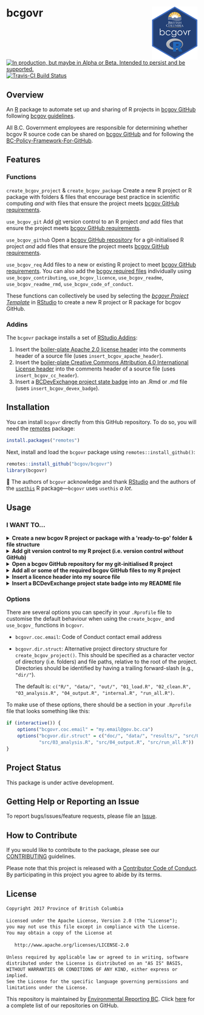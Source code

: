 
<!-- README.md is generated from README.Rmd. Please edit README.Rmd (this file) -->
bcgovr <img src="img/logo.png" align="right" />
===============================================

<a rel="Delivery" href="https://github.com/BCDevExchange/assets/blob/master/README.md"><img alt="In production, but maybe in Alpha or Beta. Intended to persist and be supported." style="border-width:0" src="https://assets.bcdevexchange.org/images/badges/delivery.svg" title="In production, but maybe in Alpha or Beta. Intended to persist and be supported." /></a>[![Travis-CI Build Status](https://travis-ci.org/bcgov/bcgovr.svg?branch=master)](https://travis-ci.org/bcgov/bcgovr)

Overview
--------

An [R](http://r-project.org) package to automate set up and sharing of R projects in [bcgov GitHub](https://github.com/bcgov) following [bcgov guidelines](https://github.com/bcgov/BC-Policy-Framework-For-GitHub).

All B.C. Government employees are responsible for determining whether bcgov R source code can be shared on [bcgov GitHub](https://github.com/bcgov) and for following the [BC-Policy-Framework-For-GitHub](https://github.com/bcgov/BC-Policy-Framework-For-GitHub).

Features
--------

### Functions

`create_bcgov_project` & `create_bcgov_package` Create a new R project or R package with folders & files that encourage best practice in scientific computing *and* with files that ensure the project meets [bcgov GitHub requirements](https://github.com/bcgov/BC-Policy-Framework-For-GitHub/blob/master/BC-Gov-Org-HowTo/Cheatsheet.md).

`use_bcgov_git` Add [git](https://git-scm.com/) version control to an R project *and* add files that ensure the project meets [bcgov GitHub requirements](https://github.com/bcgov/BC-Policy-Framework-For-GitHub/blob/master/BC-Gov-Org-HowTo/Cheatsheet.md).

`use_bcgov_github` Open a [bcgov GitHub repository](https://github.com/bcgov) for a git-initialised R project *and* add files that ensure the project meets [bcgov GitHub requirements](https://github.com/bcgov/BC-Policy-Framework-For-GitHub/blob/master/BC-Gov-Org-HowTo/Cheatsheet.md).

`use_bcgov_req` Add files to a new or existing R project to meet [bcgov GitHub requirements](https://github.com/bcgov/BC-Policy-Framework-For-GitHub/blob/master/BC-Gov-Org-HowTo/Cheatsheet.md). You can also add the [bcgov required files](https://github.com/bcgov/BC-Policy-Framework-For-GitHub/blob/master/BC-Gov-Org-HowTo/Cheatsheet.md) individually using `use_bcgov_contributing`, `use_bcgov_licence`, `use_bcgov_readme`, `use_bcgov_readme_rmd`, `use_bcgov_code_of_conduct`.

These functions can collectively be used by selecting the [*bcgovr Project Template*](#analysis-and-package-templates) in [RStudio](https://www.rstudio.com/) to create a new R project or R package for bcgov GitHub.

### Addins

The `bcgovr` package installs a set of [RStudio Addins](https://rstudio.github.io/rstudioaddins/):

1.  Insert the [boiler-plate Apache 2.0 license header](https://github.com/bcgov/BC-Policy-Framework-For-GitHub/blob/master/BC-Open-Source-Development-Employee-Guide/Licenses.md) into the comments header of a source file (uses `insert_bcgov_apache_header`).
2.  Insert the [boiler-plate Creative Commons Attribution 4.0 International License header](https://github.com/bcgov/BC-Policy-Framework-For-GitHub/blob/master/BC-Open-Source-Development-Employee-Guide/Licenses.md) into the comments header of a source file (uses `insert_bcgov_cc_header`).
3.  Insert a [BCDevExchange project state badge](https://github.com/BCDevExchange/assets/blob/master/README.md) into an .Rmd or .md file (uses `insert_bcgov_devex_badge`).

Installation
------------

You can install `bcgovr` directly from this GitHub repository. To do so, you will need the [remotes](https://cran.r-project.org/web/packages/remotes/index.html) package:

``` r
install.packages("remotes")
```

Next, install and load the `bcgovr` package using `remotes::install_github()`:

``` r
remotes::install_github("bcgov/bcgovr")
library(bcgovr)
```

🎉 The authors of `bcgovr` acknowledge and thank [RStudio](https://www.rstudio.com/) and the authors of the [`usethis`](https://cran.r-project.org/web/packages/usethis/index.html) R package—`bcgovr` uses `usethis` *a lot*.

Usage
-----

### I WANT TO...

<details><summary><strong>Create a new bcgov R project or package with a 'ready-to-go' folder & file structure</strong></summary>

<br />

Create, populate and open a new, local R project using `bcgovr::create_bcgov_project()`. Be sure to either specify your local directory using the `path` argument, or `setwd("C:/my_bcgov_analysis")` before running `create_bcgov_project()`. The template `bcgovr` folders and files and required bcgov GitHub files will be created in the new directory. For using different project templates, see the [Options](#options) section below. Type `?create_bcgov_project` in the R console for help.

``` r
bcgovr::bcgovr::create_bcgov_project(path = "C:\_dev\bcgovr_analysis") 
```

The `create_bcgov_package()` function is used the same way as `create_bcgov_project()` but will create all the folders & files to get started on creating an R package. Type `?create_bcgov_package` in the R console for help. The [R packages](http://r-pkgs.had.co.nz/) book by Hadley Wickham is an incredible resource if you are looking to create packages.

<br />

</details>

<details><summary><strong>Add git version control to my R project (i.e. version control <i>without</i> GitHub)</strong></summary>

<br />

Put your local R project under version control by creating a [git](https://git-scm.com/) repository using `use_bcgov_git`—this automatically completes staging and committing of the initial folders & files inside the project. The `use_bcgov_git` function also ensures the project has the required bcgov GitHub files. Type `?use_bcgov_git` in the R console for help.

<br />

</details>

<details><summary><strong>Open a bcgov GitHub repository for my git-initialised R project</strong></summary>

<br />

Share your git-initialised R project on [bcgov GitHub](https://github.com/bcgov) using `use_bcgov_github`. The `use_bcgov_github` function creates a repository on bcgov GitHub and adds and synchronizes your local project with the newly created bcgov GitHub origin. The `use_bcgov_github` function also ensures the project has the required bcgov GitHub files. Type `?use_bcgov_github` in the R console for help.

To add you project to bcgov GitHub with `use_bcgov_github` users need to have a GitHub account *and* be a [member of the bcgov GitHub organization](https://github.com/bcgov/BC-Policy-Framework-For-GitHub/blob/master/BC-Gov-Org-HowTo/Cheatsheet.md).

<br />

</details>

<details><summary><strong>Add all or some of the required bcgov GitHub files to my R project</strong></summary>

<br />

Add the [required bcgov GitHub](https://github.com/bcgov/BC-Policy-Framework-For-GitHub/blob/master/BC-Gov-Org-HowTo/Cheatsheet.md) files—a LICENCE, a README, a CODE OF CONDUCT and a CONTRIBUTING file—to any new or existing bcgov R project or package using `use_bcgov_req()`. Type `?use_bcgov_req` in the R console for help.

You can use the `licence`, `coc_email` & `rmarkdown` arguments to change the default Apache 2.0 License, add your contact details to the Code of Conduct, or decline a README.Rmd file—maybe you only want a README.md for the project?

``` r
use_bcgov_req(licence="cc-by", rmarkdown=FALSE, coc_email="my.email@gov.bc.ca")
```

You can also add the individual required files as needed using:

``` r
use_bcgov_licence()
use_bcgov_readme()
use_bcgov_contributing()
use_bcgov_code_of_conduct(coc_email="my.email@gov.bc.ca")
```

<br />

</details>

<details><summary><strong>Insert a licence header into my source file</strong></summary>

<br />

Need to add that Apache 2.0 or Creative Commons License header to a source file? Just click-click:

You can also use `insert_bcgov_apache_header()` or `insert_bcgov_cc_header()`.

<br />

</details>

<details><summary><strong>Insert a BCDevExchange project state badge into my README file</strong></summary>

<br />

Need to add a Project State Badge to your README file? Just click-click-click:

You can also use `insert_bcgov_devex_badge("inspiration")`. Type `?insert_bcgov_devex_badge` in the R console for the list of badge options and other help.

</details>

### Options

There are several options you can specify in your `.Rprofile` file to customise the default behaviour when using the `create_bcgov_` and `use_bcgov_` functions in `bcgovr`.

-   `bcgovr.coc.email`: Code of Conduct contact email address
-   `bcgovr.dir.struct`: Alternative project directory structure for `create_bcgov_project()`. This should be specified as a character vector of directory (i.e. folders) and file paths, relative to the root of the project. Directories should be identified by having a trailing forward-slash (e.g., `"dir/"`).

    The default is: `c("R/", "data/", "out/", "01_load.R", "02_clean.R", "03_analysis.R", "04_output.R", "internal.R", "run_all.R")`.

To make use of these options, there should be a section in your `.Rprofile` file that looks something like this:

``` r
if (interactive()) {
    options("bcgovr.coc.email" = "my.email@gov.bc.ca")
    options("bcgvor.dir.struct" = c("doc/", "data/", "results/", "src/01_load.R", "src/02_clean.R",
            "src/03_analysis.R", "src/04_output.R", "src/run_all.R"))
} 
```

Project Status
--------------

This package is under active development.

Getting Help or Reporting an Issue
----------------------------------

To report bugs/issues/feature requests, please file an [Issue](https://github.com/bcgov/bcgovr/issues/).

How to Contribute
-----------------

If you would like to contribute to the package, please see our [CONTRIBUTING](CONTRIBUTING.md) guidelines.

Please note that this project is released with a [Contributor Code of Conduct](CODE_OF_CONDUCT.md). By participating in this project you agree to abide by its terms.

License
-------

    Copyright 2017 Province of British Columbia

    Licensed under the Apache License, Version 2.0 (the "License");
    you may not use this file except in compliance with the License.
    You may obtain a copy of the License at 

       http://www.apache.org/licenses/LICENSE-2.0

    Unless required by applicable law or agreed to in writing, software
    distributed under the License is distributed on an "AS IS" BASIS,
    WITHOUT WARRANTIES OR CONDITIONS OF ANY KIND, either express or implied.
    See the License for the specific language governing permissions and
    limitations under the License.

This repository is maintained by [Environmental Reporting BC](http://www2.gov.bc.ca/gov/content?id=FF80E0B985F245CEA62808414D78C41B). Click [here](https://github.com/bcgov/EnvReportBC-RepoList) for a complete list of our repositories on GitHub.
